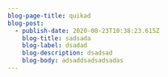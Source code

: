 ```yaml
---
blog-page-title: quikad
blog-post:
  - publish-date: 2020-08-23T10:38:23.615Z
    blog-title: sadsada
    blog-label: dsadad
    blog-description: dsadsad
    blog-body: adsaddsadsadsadas
---
```

